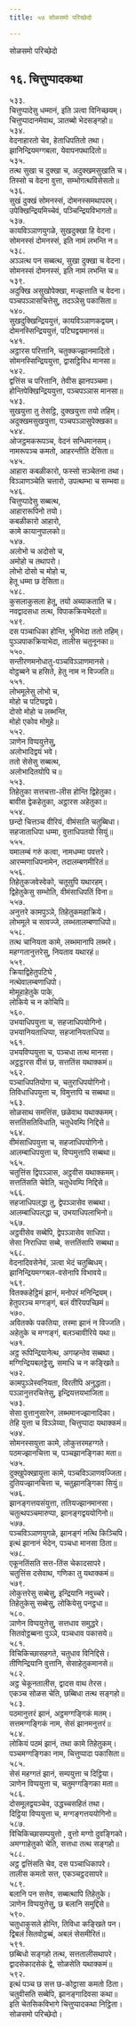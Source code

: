 ```yaml
---
title: ५७ सोळसमो परिच्छेदो

---
```

सोळसमो परिच्छेदो  


## १६. चित्तुप्पादकथा

५३३.  
चित्तुप्पादेसु धम्मानं, इति ञत्वा विनिच्छयम्।  
चित्तुप्पादानमेवाथ, ञातब्बो भेदसङ्गहो॥  
५३४.  
वेदनाहारतो चेव, हेताधिपतितो तथा।  
झानिन्द्रियमग्गबला, येवापनपथादितो॥  
५३५.  
तत्थ सुखा च दुक्खा च, अदुक्खमसुखाति च।  
तिस्सो च वेदना वुत्ता, सम्भोगत्थविसेसतो॥  
५३६.  
सुखं दुक्खं सोमनस्सं, दोमनस्समथापरम्।  
उपेक्खिन्द्रियमिच्चेवं, पञ्चिन्द्रियविभागतो॥  
५३७.  
कायविञ्ञाणयुगळे, सुखदुक्खा हि वेदना।  
सोमनस्सं दोमनस्सं, इति नामं लभन्ति न॥  
५३८.  
अञ्ञत्थ पन सब्बत्थ, सुखा दुक्खा च वेदना।  
सोमनस्सं दोमनस्सं, इति नामं लभन्ति च॥  
५३९.  
अदुक्खि असुखोपेक्खा, मज्झत्ताति च वेदना।  
पञ्चपञ्ञासचित्तेसु, तदञ्ञेसु पकासिता॥  
५४०.  
सुखदुक्खिन्द्रिययुत्तं, कायविञ्ञाणकद्वयम्।  
दोमनस्सिन्द्रिययुत्तं, पटिघद्वयमानसं॥  
५४१.  
अट्ठारस परित्तानि, चतुक्कज्झानमादितो।  
सोमनस्सिन्द्रिययुत्ता, द्वासट्ठिविध मानसा॥  
५४२.  
द्वत्तिंस च परित्तानि, तेवीस झानपञ्चमा।  
होन्तिपेक्खिन्द्रिययुत्ता, पञ्चपञ्ञास मानसा॥  
५४३.  
सुखयुत्ता तु तेसट्ठि, दुक्खयुत्ता तयो तहिम्।  
अदुक्खमसुखयुत्ता, पञ्चपञ्ञासुपेक्खका॥  
५४४.  
ओजट्ठमकरूपञ्च, वेदनं सन्धिमानसम्।  
नामरूपञ्च कमतो, आहरन्तीति देसिता॥  
५४५.  
आहारा कबळीकारो, फस्सो सञ्चेतना तथा।  
विञ्ञाणञ्चेति चत्तारो, उपत्थम्भा च सम्भवा॥  
५४६.  
चित्तुप्पादेसु सब्बत्थ,  
आहारारूपिनो तयो।  
कबळीकारो आहारो,  
कामे कायानुपालको॥  
५४७.  
अलोभो च अदोसो च,  
अमोहो च तथापरो।  
लोभो दोसो च मोहो च,  
हेतू धम्मा छ देसिता॥  
५४८.  
कुसलाकुसला हेतू, तयो अब्याकताति च।  
नवद्वादसधा तत्थ, विपाकक्रियभेदतो॥  
५४९.  
दस पञ्चाधिका होन्ति, भूमिभेदा ततो तहिम्।  
पुञ्ञपाकक्रियाभेदा, तालीस चतुनूनका॥  
५५०.  
सन्तीरणमनोधातु-पञ्चविञ्ञाणमानसे।  
वोट्ठब्बने च हसिते, हेतु नाम न विज्जति॥  
५५१.  
लोभमूलेसु लोभो च,  
मोहो च पटिघद्वये।  
दोसो मोहो च लब्भन्ति,  
मोहो एकोव मोमुहे॥  
५५२.  
ञाणेन विप्पयुत्तेसु,  
अलोभादिद्वयं भवे।  
ततो सेसेसु सब्बत्थ,  
अलोभादितयोपि च॥  
५५३.  
तिहेतुका सत्तचत्ता-लीस होन्ति द्विहेतुका।  
बावीस द्वेकहेतुका, अट्ठारस अहेतुका॥  
५५४.  
छन्दो चित्तञ्च वीरियं, वीमंसाति चतुब्बिधा।  
सहजाताधिपा धम्मा, वुत्ताधिपतयो सियुं॥  
५५५.  
यमालम्बं गरुं कत्वा, नामधम्मा पवत्तरे।  
आरम्मणाधिपनामेन, तदालम्बणमीरितं॥  
५५६.  
तिहेतुकजवेस्वेको, चतूसुपि यथारहम्।  
द्विहेतुकेसु सम्भोति, वीमंसाधिपतिं विना॥  
५५७.  
अनुत्तरे कामपुञ्ञे, तिहेतुकमहाक्रिये।  
लोभमूले च सावज्जे, लब्भतालम्बणाधिपो॥  
५५८.  
तत्थ चानियता कामे, लब्भमानापि लब्भरे।  
महग्गतानुत्तरेसु, नियताव यथारहं॥  
५५९.  
क्रियाद्विहेतुपटिघे ,  
नत्थेवालम्बणाधिपो।  
मोमूहाहेतुके पाके,  
लोकिये च न कोचिपि॥  
५६०.  
उभयाधिपयुत्ता च, सहजाधिपयोगिनो।  
उभयानियताधिप्पा, सहजानियताधिपा॥  
५६१.  
उभयविप्पयुत्ता च, पञ्चधा तत्थ मानसा।  
अट्ठट्ठारस वीसं छ, सत्ततिंस यथाक्कमं॥  
५६२.  
पञ्चाधिपतियोगा च, चतुराधिपयोगिनो।  
तिविधाधिपयुत्ता च, विमुत्तापि च सब्बथा॥  
५६३.  
सोळसाथ समत्तिंस, छळेवाथ यथाक्कमम्।  
सत्ततिंसतिविधाति, चतुधेवम्पि निद्दिसे॥  
५६४.  
वीमंसाधिपयुत्ता च, सहजाधिपयोगिनो।  
आलम्बाधिपयुत्ता च, विप्पमुत्तापि सब्बथा॥  
५६५.  
चतुत्तिंस द्विपञ्ञास, अट्ठवीस यथाक्कमम्।  
सत्ततिंसति चेवेति, चतुधेवम्पि निद्दिसे॥  
५६६.  
सहजाधिपलद्धा तु, द्वेपञ्ञासेव सब्बथा।  
आलम्बाधिपलद्धा च, उभयाधिपलाभिनो॥  
५६७.  
अट्ठवीसेव सब्बेपि, द्वेपञ्ञासेव साधिपा।  
सेसा निराधिपा सब्बे, सत्ततिंसापि सब्बथा॥  
५६८.  
वेदनादिवसेनेवं, ञत्वा भेदं चतुब्बिधम्।  
झानिन्द्रियमग्गबल-वसेनापि विभावये॥  
५६९.  
वितक्कहेट्ठिमं झानं, मनोपरं मनिन्द्रियम्।  
हेतुपरञ्च मग्गङ्गं, बलं वीरियपच्छिमं॥  
५७०.  
अवितक्के पकतिया, तस्मा झानं न विज्जति।  
अहेतुके च मग्गङ्गं, बलञ्चावीरिये यथा॥  
५७१.  
अट्ठ रूपिन्द्रियानेत्थ, अगय्हन्तेव सब्बथा।  
मग्गिन्द्रियबलट्ठेसु, समाधि च न कङ्खिते॥  
५७२.  
कामपुञ्ञेस्वनियता, विरतीपि अनुद्धता।  
पञ्ञानुत्तरचित्तेसु, इन्द्रियत्तयभाजिता॥  
५७३.  
सेसा वुत्तानुसारेन, लब्भमानज्झानादिका।  
तेहि युत्ता च विञ्ञेय्या, चित्तुप्पादा यथाक्कमं॥  
५७४.  
सोमनस्सयुत्ता कामे, लोकुत्तरमहग्गते।  
पठमज्झानचित्ता च, पञ्चझानङ्गिका मता॥  
५७५.  
दुक्खुपेक्खायुत्ता कामे, पञ्चविञ्ञाणवज्जिता।  
दुतियज्झानचित्ता च, चतुझानङ्गिका सियुं॥  
५७६.  
झानङ्गत्तयसंयुत्ता, ततियज्झानमानसा।  
चतुत्थपञ्चमारुप्पा, झानङ्गद्वययोगिनो॥  
५७७.  
पञ्चविञ्ञाणयुगळे, झानङ्गं नत्थि किञ्चिपि।  
इत्थं झानानं भेदेन, पञ्चधा मानसा ठिता॥  
५७८.  
एकूनतिंसति सत्त-तिंस चेकादसापरे।  
चतुत्तिंस दसेवाथ, गणिका तु यथाक्कमं॥  
५७९.  
लोकुत्तरेसु सब्बेसु, इन्द्रियानि नवुच्चरे।  
तिहेतुकेसु सब्बेसु, लोकियेसु पनट्ठधा॥  
५८०.  
ञाणेन विप्पयुत्तेसु, सत्तधाव समुद्धरे।  
सितवोट्ठब्बना पुञ्ञे, पञ्चधाव पकासये॥  
५८१.  
विचिकिच्छासहगते, चतुधाव विनिद्दिसे।  
तीणिन्द्रियानि वुत्तानि, सेसाहेतुकमानसे॥  
५८२.  
अट्ठ चेकूनतालीस, द्वादस वाथ तेरस।  
एकञ्च सोळस चेति, छब्बिधा तत्थ सङ्गहो॥  
५८३.  
पठमानुत्तरं झानं, अट्ठमग्गङ्गिकं मतम्।  
सत्तमग्गङ्गिकं नाम, सेसं झानमनुत्तरं॥  
५८४.  
लोकियं पठमं झानं, तथा कामे तिहेतुकम्।  
पञ्चमग्गङ्गिका नाम, चित्तुप्पादा पकासिता॥  
५८५.  
सेसं महग्गतं झानं, सम्पयुत्ता च दिट्ठिया।  
ञाणेन विप्पयुत्ता च, चतुमग्गङ्गिका मता॥  
५८६.  
दोसमूलद्वयञ्चेव, उद्धच्चसहितं तथा।  
दिट्ठिया विप्पयुत्ता च, मग्गङ्गत्तययोगिनो॥  
५८७.  
विचिकिच्छासम्पयुत्तो , वुत्तो मग्गो दुवङ्गिको।  
अमग्गाहेतुको चेति, सत्तधा तत्थ सङ्गहो॥  
५८८.  
अट्ठ द्वत्तिंसति चेव, दस पञ्चाधिकापरे।  
तालीस कमतो सत्त, एकञ्चट्ठदसापरे॥  
५८९.  
बलानि पन सत्तेव, सब्बत्थापि तिहेतुके।  
ञाणेन विप्पयुत्तेसु, छ बलानि समुद्दिसे॥  
५९०.  
चतुधाकुसले होन्ति, तिविधा कङ्खिते पन।  
द्विबलं सितवोट्ठब्बं, अबलं सेसमीरितं॥  
५९१.  
छब्बिधो सङ्गहो तत्थ, सत्ततालीसथापरे।  
द्वादसेकादसेकं द्वे, सोळसेति यथाक्कमं॥  
५९२.  
इत्थं पञ्च छ सत्त छ-कोट्ठासा कमतो ठिता।  
चतुवीसति सब्बेपि, झानङ्गादिवसा कथा॥  
इति चेतसिकविभागे चित्तुप्पादकथा निट्ठिता।  
सोळसमो परिच्छेदो।  